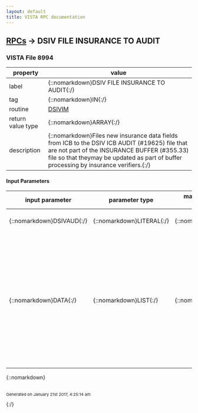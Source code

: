 ```yaml
---
layout: default
title: VISTA RPC documentation
---
```




## [RPCs](TableOfContent.md) &#8594; DSIV FILE INSURANCE TO AUDIT 



### VISTA File 8994 


 property | value 
--- | --- 
 label | {::nomarkdown}DSIV FILE INSURANCE TO AUDIT{:/}
 tag | {::nomarkdown}IN{:/}
 routine | [DSIVIM](http://code.osehra.org/dox/Routine_DSIVIM_source.html)
 return value type | {::nomarkdown}ARRAY{:/}
 description | {::nomarkdown}Files new insurance data fields from ICB to the DSIV ICB AUDIT (#19625) file that are not part of the INSURANCE BUFFER (#355.33) file so that theymay be updated as part of buffer processing by insurance verifiers.{:/}

#### Input Parameters

| input parameter | parameter type | maximum data length | required | description | 
| --- | --- | --- | --- | --- | 
| {::nomarkdown}DSIVAUD{:/} | {::nomarkdown}LITERAL{:/} | {::nomarkdown}30{:/} | {::nomarkdown}true{:/} | {::nomarkdown}Pointer to the DSIV ICB AUDIT (#19625) file.{:/} | 
| {::nomarkdown}DATA{:/} | {::nomarkdown}LIST{:/} | {::nomarkdown}80{:/} | {::nomarkdown}true{:/} | {::nomarkdown}Contains data to file in the following format: D DATA(n)=field^multi-id^value e.g. DATA(1)=\6.01^0^1\      DATA(2)=\6.02^0^2\      DATA(3)=\8^1^SYN1\ SYNONYM is fld 8, subfile 19625.08 (multiple)      DATA(4)=\8^2^SYN2\      DATA(5)=\9^1^FIRST LINE OF REMARKS\  REMARKS is field 9, wp field      DATA(6)=\9^2^SECOND LINE OF REMARKS\{:/} | 

{::nomarkdown} <br/><br/><p style="font-size: 11px">Generated on January 21st 2017, 4:25:14 am</p>{:/}